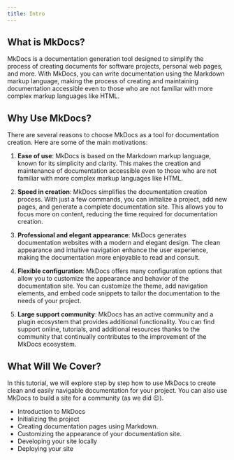 ```yaml
---
title: Intro
---
```


## What is MkDocs?

MkDocs is a documentation generation tool designed to simplify the process of creating documents for software projects, personal web pages, and more. With MkDocs, you can write documentation using the Markdown markup language, making the process of creating and maintaining documentation accessible even to those who are not familiar with more complex markup languages like HTML.

## Why Use MkDocs?

There are several reasons to choose MkDocs as a tool for documentation creation. Here are some of the main motivations:

1. **Ease of use**: MkDocs is based on the Markdown markup language, known for its simplicity and clarity. This makes the creation and maintenance of documentation accessible even to those who are not familiar with more complex markup languages like HTML.

2. **Speed in creation**: MkDocs simplifies the documentation creation process. With just a few commands, you can initialize a project, add new pages, and generate a complete documentation site. This allows you to focus more on content, reducing the time required for documentation creation.

3. **Professional and elegant appearance**: MkDocs generates documentation websites with a modern and elegant design. The clean appearance and intuitive navigation enhance the user experience, making the documentation more enjoyable to read and consult.

4. **Flexible configuration**: MkDocs offers many configuration options that allow you to customize the appearance and behavior of the documentation site. You can customize the theme, add navigation elements, and embed code snippets to tailor the documentation to the needs of your project.

5. **Large support community**: MkDocs has an active community and a plugin ecosystem that provides additional functionality. You can find support online, tutorials, and additional resources thanks to the community that continually contributes to the improvement of the MkDocs ecosystem.

## What Will We Cover?

In this tutorial, we will explore step by step how to use MkDocs to create clean and easily navigable documentation for your project. You can also use MkDocs to build a site for a community (as we did 😉).

* Introduction to MkDocs
* Initializing the project
* Creating documentation pages using Markdown.
* Customizing the appearance of your documentation site.
* Developing your site locally
* Deploying your site